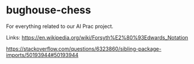 # bughouse-chess
For everything related to our AI Prac project. 

Links:
https://en.wikipedia.org/wiki/Forsyth%E2%80%93Edwards_Notation


https://stackoverflow.com/questions/6323860/sibling-package-imports/50193944#50193944